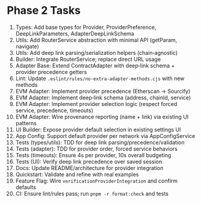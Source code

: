 # Phase 2 Tasks

1. Types: Add base types for Provider, ProviderPreference, DeepLinkParameters, AdapterDeepLinkSchema
2. Utils: Add RouterService abstraction with minimal API (getParam, navigate)
3. Utils: Add deep link parsing/serialization helpers (chain‑agnostic)
4. Builder: Integrate RouterService; replace direct URL usage
5. Adapter Base: Extend ContractAdapter with deep‑link schema + provider precedence getters
6. Lint: Update `.eslint/rules/no-extra-adapter-methods.cjs` with new methods
7. EVM Adapter: Implement provider precedence (Etherscan → Sourcify)
8. EVM Adapter: Implement deep‑link schema (address, chainId, service)
9. EVM Adapter: Implement provider selection logic (respect forced service, precedence, timeouts)
10. EVM Adapter: Wire provenance reporting (name + link) via existing UI patterns
11. UI Builder: Expose provider default selection in existing settings UI
12. App Config: Support default provider per network via AppConfigService
13. Tests (types/utils): TDD for deep link parsing/precedence/validation
14. Tests (adapter): TDD for provider order, forced service behaviors
15. Tests (timeouts): Ensure 4s per provider, 10s overall budgeting
16. Tests (UI): Verify deep link precedence over saved session
17. Docs: Update README/architecture for provider integration
18. Quickstart: Validate and refine with real examples
19. Feature Flag: Wire `verificationProviderIntegration` and confirm defaults
20. CI: Ensure lint/rules pass; run `pnpm -r format:check` and tests
